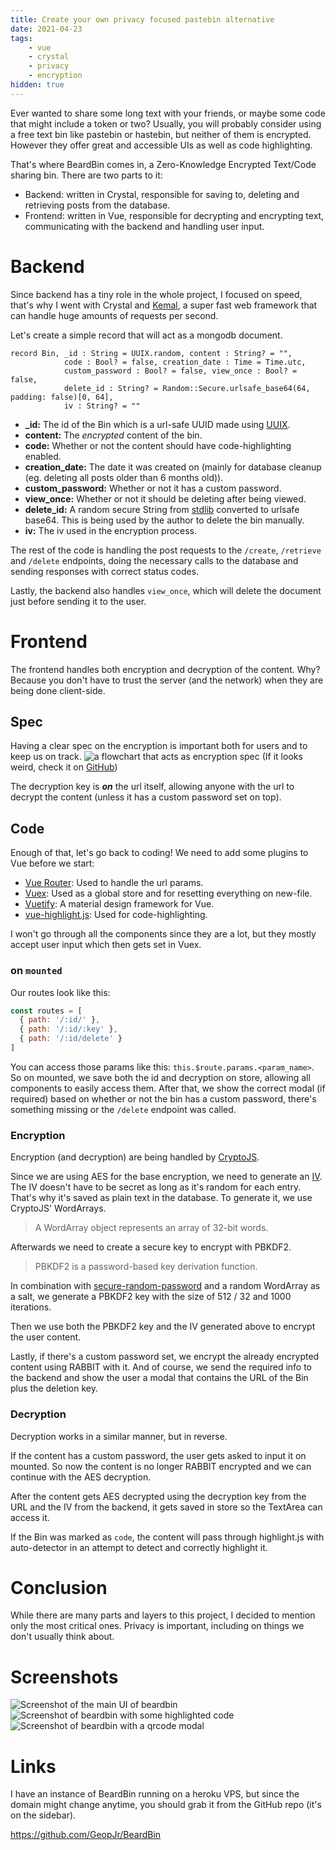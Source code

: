 ```yaml
---
title: Create your own privacy focused pastebin alternative
date: 2021-04-23
tags:
    - vue
    - crystal
    - privacy
    - encryption
hidden: true
---
```


Ever wanted to share some long text with your friends, or maybe some code that might include a token or two? Usually, you will probably consider using a free text bin like pastebin or hastebin, but neither of them is encrypted. However they offer great and accessible UIs as well as code highlighting.

That's where BeardBin comes in, a Zero-Knowledge Encrypted Text/Code sharing bin. There are two parts to it:
- Backend: written in Crystal, responsible for saving to, deleting and retrieving posts from the database.
- Frontend: written in Vue, responsible for decrypting and encrypting text, communicating with the backend and handling user input.

# Backend
Since backend has a tiny role in the whole project, I focused on speed, that's why I went with Crystal and [Kemal](https://kemalcr.com/), a super fast web framework that can handle huge amounts of requests per second.

Let's create a simple record that will act as a mongodb document.
```crystal
record Bin, _id : String = UUIX.random, content : String? = "",
            code : Bool? = false, creation_date : Time = Time.utc,
            custom_password : Bool? = false, view_once : Bool? = false,
            delete_id : String? = Random::Secure.urlsafe_base64(64, padding: false)[0, 64],
            iv : String? = ""
```

- **_id:** The id of the Bin which is a url-safe UUID made using [UUIX](https://github.com/krthr/uuix).
- **content:** The *encrypted* content of the bin.
- **code:** Whether or not the content should have code-highlighting enabled.
- **creation_date:** The date it was created on (mainly for database cleanup (eg. deleting all posts older than 6 months old)).
- **custom_password:** Whether or not it has a custom password.
- **view_once:** Whether or not it should be deleting after being viewed.
- **delete_id:** A random secure String from [stdlib](https://crystal-lang.org/api/1.0.0/Random/Secure.html) converted to urlsafe base64. This is being used by the author to delete the bin manually.
- **iv:** The iv used in the encryption process.

The rest of the code is handling the post requests to the `/create`, `/retrieve` and `/delete` endpoints, doing the necessary calls to the database and sending responses with correct status codes.

Lastly, the backend also handles `view_once`, which will delete the document just before sending it to the user.

# Frontend
The frontend handles both encryption and decryption of the content. Why? Because you don't have to trust the server (and the network) when they are being done client-side.
## Spec
Having a clear spec on the encryption is important both for users and to keep us on track.
![a flowchart that acts as encryption spec](https://raw.githubusercontent.com/GeopJr/BeardBin/main/specs.svg)
(If it looks weird, check it on [GitHub](https://raw.githubusercontent.com/GeopJr/BeardBin/main/specs.svg))

The decryption key is ***on*** the url itself, allowing anyone with the url to decrypt the content (unless it has a custom password set on top).

## Code
Enough of that, let's go back to coding!
We need to add some plugins to Vue before we start:
- [Vue Router](https://router.vuejs.org/): Used to handle the url params.
- [Vuex](https://vuex.vuejs.org/): Used as a global store and for resetting everything on new-file.
- [Vuetify](https://vuetifyjs.com/): A material design framework for Vue.
- [vue-highlight.js](https://github.com/gluons/vue-highlight.js/): Used for code-highlighting.

I won't go through all the components since they are a lot, but they mostly accept user input which then gets set in Vuex.

### on `mounted`
Our routes look like this:
```js
const routes = [
  { path: '/:id/' },
  { path: '/:id/:key' },
  { path: '/:id/delete' }
]
```
You can access those params like this: `this.$route.params.<param_name>`.
So on mounted, we save both the id and decryption on store, allowing all components to easily access them.
After that, we show the correct modal (if required) based on whether or not the bin has a custom password, there's something missing or the `/delete` endpoint was called.

### Encryption

Encryption (and decryption) are being handled by [CryptoJS](https://cryptojs.gitbook.io/docs/).

Since we are using AES for the base encryption, we need to generate an [IV](https://en.wikipedia.org/wiki/Initialization_vector). The IV doesn't have to be secret as long as it's random for each entry. That's why it's saved as plain text in the database. To generate it, we use CryptoJS' WordArrays.
> A WordArray object represents an array of 32-bit words.

Afterwards we need to create a secure key to encrypt with PBKDF2.
> PBKDF2 is a password-based key derivation function.

In combination with [secure-random-password](https://www.npmjs.com/package/secure-random-password) and a random WordArray as a salt, we generate a PBKDF2 key with the size of 512 / 32 and 1000 iterations.

Then we use both the PBKDF2 key and the IV generated above to encrypt the user content.

Lastly, if there's a custom password set, we encrypt the already encrypted content using RABBIT with it. And of course, we send the required info to the backend and show the user a modal that contains the URL of the Bin plus the deletion key.

### Decryption

Decryption works in a similar manner, but in reverse.

If the content has a custom password, the user gets asked to input it on mounted. So now the content is no longer RABBIT encrypted and we can continue with the AES decryption.

After the content gets AES decrypted using the decryption key from the URL and the IV from the backend, it gets saved in store so the TextArea can access it.

If the Bin was marked as `code`, the content will pass through highlight.js with auto-detector in an attempt to detect and correctly highlight it.

# Conclusion

While there are many parts and layers to this project, I decided to mention only the most critical ones.
Privacy is important, including on things we don't usually think about.

# Screenshots

![Screenshot of the main UI of beardbin](https://camo.githubusercontent.com/70cc8ba816312526352f2787a85fe3853197e184aaf35d20bc726a718a33fc0d/68747470733a2f2f692e696d6775722e636f6d2f6c335569434a312e706e67)
![Screenshot of beardbin with some highlighted code](https://camo.githubusercontent.com/3c395eab1e83a359b24b6807b2d4bc5d718faf02102298a3bf02be64b88a69bd/68747470733a2f2f692e696d6775722e636f6d2f676f6e47726d302e706e67)
![Screenshot of beardbin with a qrcode modal](https://camo.githubusercontent.com/fe070d91976a8d94682605c82e0196ec339c5b36dcecf2c383b508909c9e308d/68747470733a2f2f692e696d6775722e636f6d2f6d7849657a4a6e2e706e67)

# Links

I have an instance of BeardBin running on a heroku VPS, but since the domain might change anytime, you should grab it from the GitHub repo (it's on the sidebar).


https://github.com/GeopJr/BeardBin